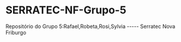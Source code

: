 # SERRATEC-NF-Grupo-5
Repositório do Grupo 5:Rafael,Robeta,Rosi,Sylvia  -----   Serratec Nova Friburgo

